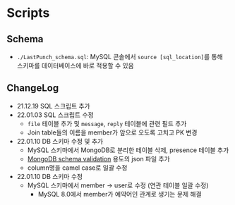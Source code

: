 # Scripts

## Schema
- `./LastPunch_schema.sql`: MySQL 콘솔에서 `source [sql_location]`를 통해 스키마를 데이터베이스에 바로 적용할 수 있음

## ChangeLog
- 21.12.19 SQL 스크립트 추가
- 22.01.03 SQL 스크립트 수정
  - `file` 테이블 추가 및 `message`, `reply` 테이블에 관련 필드 추가
  - Join table들의 이름을 member가 앞으로 오도록 고치고 PK 변경
- 22.01.10 DB 스키마 수정 및 추가
  - MySQL 스키마에서 MongoDB로 분리한 테이블 삭제, presence 테이블 추가
  - [MongoDB schema validation](https://docs.mongodb.com/manual/core/schema-validation/) 용도의 json 파일 추가
  - column명을 camel case로 일괄 수정
- 22.01.10 DB 스키마 수정
  - MySQL 스키마에서 member -> user로 수정 (연관 테이블 일괄 수정)
    - MySQL 8.0에서 member가 예약어인 관계로 생기는 문제 해결
 